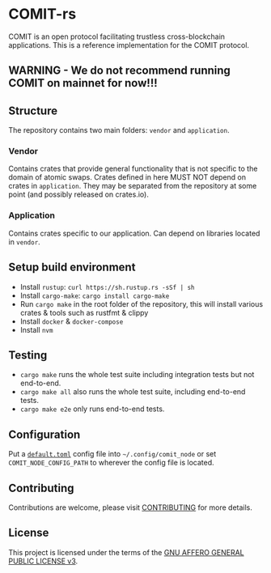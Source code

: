 # COMIT-rs

COMIT is an open protocol facilitating trustless cross-blockchain applications.
This is a reference implementation for the COMIT protocol. 

## WARNING - We do not recommend running COMIT on mainnet for now!!!

## Structure

The repository contains two main folders: `vendor` and `application`.

### Vendor

Contains crates that provide general functionality that is not specific to the domain of atomic swaps. 
Crates defined in here MUST NOT depend on crates in `application`. 
They may be separated from the repository at some point (and possibly released on crates.io).

### Application

Contains crates specific to our application. Can depend on libraries located in `vendor`.

## Setup build environment

- Install `rustup`: `curl https://sh.rustup.rs -sSf | sh`
- Install `cargo-make`: `cargo install cargo-make`
- Run `cargo make` in the root folder of the repository, this will install various crates & tools such as rustfmt & clippy
- Install `docker` & `docker-compose`
- Install `nvm`

## Testing

- `cargo make` runs the whole test suite including integration tests but not end-to-end.
- `cargo make all` also runs the whole test suite, including end-to-end tests. 
- `cargo make e2e` only runs end-to-end tests.

## Configuration

Put a [`default.toml`](application/comit_node/config/default.toml) config file into `~/.config/comit_node` or set `COMIT_NODE_CONFIG_PATH` to wherever the config file is located.  

## Contributing

Contributions are welcome, please visit [CONTRIBUTING](CONTRIBUTING.md) for more details.

## License

This project is licensed under the terms of the [GNU AFFERO GENERAL PUBLIC LICENSE v3](LICENSE.md).

